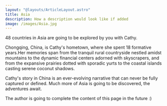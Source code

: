 ```yaml
---
layout: "@layouts/ArticleLayout.astro"
title: Asia
description: How a description would look like if added
image: /images/Asia.jpg
---
```

48 countries in Asia are going to be explored by you with Cathy.

Chongqing, China, is Cathy's hometown, where she spent 18 formative years.Her memories span from the tranquil rural countryside nestled amidst mountains to the dynamic financial centers adorned with skyscrapers, and from the expansive prairies dotted with sporadic yurts to the coastal islands casting serene coconut shadows.

Cathy's story in China is an ever-evolving narrative that can never be fully captured or defined. Much more of Asia is going to be discovered, the adventures await.

The author is going to complete the content of this page in the future :)
